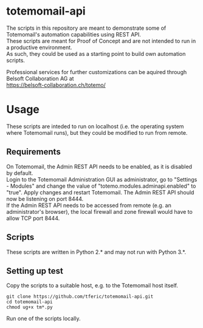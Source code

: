 # totemomail-api
The scripts in this repository are meant to demonstrate some of Totemomail's automation capabilities using REST API.  
These scripts are meant for Proof of Concept and are not intended to run in a productive environment.  
As such, they could be used as a starting point to build own automation scripts.  

Professional services for further customizations can be aquired through Belsoft Collaboration AG at  
https://belsoft-collaboration.ch/totemo/  

# Usage
These scripts are inteded to run on localhost (i.e. the operating system where Totemomail runs), but they could be modified to run from remote.  

## Requirements
On Totemomail, the Admin REST API needs to be enabled, as it is disabled by default.  
Login to the Totemomail Administration GUI as administrator, go to "Settings - Modules" and change the value of "totemo.modules.adminapi.enabled" to "true". Apply changes and restart Totemomail. The Admin REST API should now be listening on port 8444.  
If the Admin REST API needs to be accessed from remote (e.g. an administrator's browser), the local firewall and zone firewall would have to allow TCP port 8444.  

## Scripts
These scripts are written in Python 2.* and may not run with Python 3.*.  

## Setting up test
Copy the scripts to a suitable host, e.g. to the Totemomail host itself.  
```
git clone https://github.com/tferic/totemomail-api.git  
cd totemomail-api  
chmod ug+x tm*.py
```  

Run one of the scripts locally.  
  
